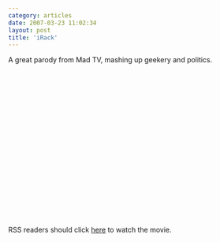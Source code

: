 ```yaml
---
category: articles
date: 2007-03-23 11:02:34
layout: post
title: 'iRack'
---
```


<p>A great parody from Mad TV, mashing up geekery and politics.</p>

<iframe title="iRack" width="480" height="300" data-src="//www.youtube.com/embed/o-KWYYIY4jQ" frameborder="0" allowfullscreen></iframe>

<p>RSS readers should click <a href="//joaobordalo.com/articles/2007/03/23/irack">here</a> to watch the movie.
